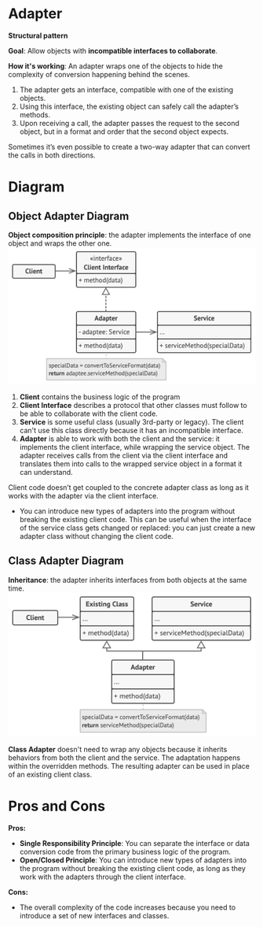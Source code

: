 ﻿# Adapter
**Structural pattern**

**Goal**: Allow objects with **incompatible interfaces to collaborate**.

**How it's working**: An adapter wraps one of the objects to hide the complexity of conversion happening behind the scenes.
1. The adapter gets an interface, compatible with one of the existing objects.
2. Using this interface, the existing object can safely call the adapter’s methods.
3. Upon receiving a call, the adapter passes the request to the second object, but in a format and order that the second object expects.

Sometimes it’s even possible to create a two-way adapter that can convert the calls in both directions.

# Diagram
## Object Adapter Diagram
**Object composition principle**: the adapter implements the interface of one object and wraps the other one.
![objectAdapterDiagram.png](objectAdapterDiagram.png)

1. **Client** contains the business logic of the program
2. **Client Interface** describes a protocol that other classes must follow to be able to collaborate with the client code.
3. **Service** is some useful class (usually 3rd-party or legacy). The client can't use this class directly because it has an incompatible interface.
4. **Adapter** is able to work with both the client and the service: it implements the client interface, while wrapping the service object. The adapter receives calls from the client via the client interface and translates them into calls to the wrapped service object in a format it can understand.

Client code  doesn’t get coupled to the concrete adapter class as long as it works with the adapter via the client interface.
- You can introduce new types of adapters into the program without breaking the existing client code. This can be useful when the interface of the service class gets changed or replaced: you can just create a new adapter class without changing the client code.

## Class Adapter Diagram
**Inheritance**: the adapter inherits interfaces from both objects at the same time.
![classAdapterDiagram.png](classAdapterDiagram.png)

**Class Adapter** doesn't need to wrap any objects because it inherits behaviors from both the client and the service. The adaptation happens within the overridden methods. The resulting adapter can be used in place of an existing client class.

# Pros and Cons
**Pros:**
- **Single Responsibility Principle**: You can separate the interface or data conversion code from the primary business logic of the program.
- **Open/Closed Principle**: You can introduce new types of adapters into the program without breaking the existing client code, as long as they work with the adapters through the client interface.

**Cons:**
- The overall complexity of the code increases because you need to introduce a set of new interfaces and classes.